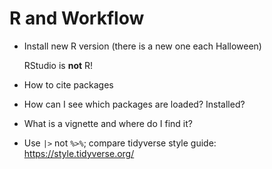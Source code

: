 # R and Workflow

* Install new R version (there is a new one each Halloween)

  RStudio is __not__ R!

* How to cite packages

* How can I see which packages are loaded? Installed?

* What is a vignette and where do I find it?

* Use `|>` not `%>%`; compare tidyverse style guide:
  https://style.tidyverse.org/

